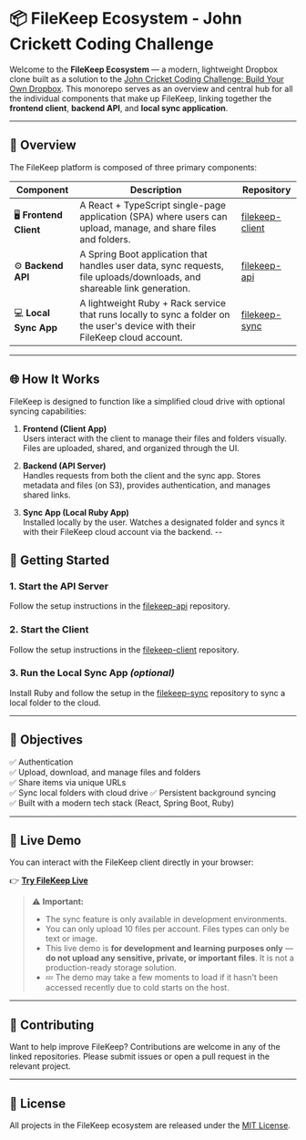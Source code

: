 # 📦 FileKeep Ecosystem - John Crickett Coding Challenge

Welcome to the **FileKeep Ecosystem** — a modern, lightweight Dropbox clone built as a solution to the [John Cricket Coding Challenge: Build Your Own Dropbox](https://codingchallenges.fyi/challenges/challenge-dropbox). This monorepo serves as an overview and central hub for all the individual components that make up FileKeep, linking together the **frontend client**, **backend API**, and **local sync application**.

---

## 🧱 Overview

The FileKeep platform is composed of three primary components:

| Component | Description | Repository |
|----------|-------------|------------|
| 🖥️ **Frontend Client** | A React + TypeScript single-page application (SPA) where users can upload, manage, and share files and folders. | [filekeep-client](https://github.com/jayastronomic/filekeep-client) |
| ⚙️ **Backend API** | A Spring Boot application that handles user data, sync requests, file uploads/downloads, and shareable link generation. | [filekeep-api](https://github.com/jayastronomic/filekeep-api) |
| 💻 **Local Sync App** | A lightweight Ruby + Rack service that runs locally to sync a folder on the user's device with their FileKeep cloud account. | [filekeep-sync](https://github.com/jayastronomic/filekeep-sync-service) |

---

## 🌐 How It Works

FileKeep is designed to function like a simplified cloud drive with optional syncing capabilities:

1. **Frontend (Client App)**  
   Users interact with the client to manage their files and folders visually. Files are uploaded, shared, and organized through the UI.

2. **Backend (API Server)**  
   Handles requests from both the client and the sync app. Stores metadata and files (on S3), provides authentication, and manages shared links.

3. **Sync App (Local Ruby App)**  
   Installed locally by the user. Watches a designated folder and syncs it with their FileKeep cloud account via the backend.
--

## 🚀 Getting Started

### 1. Start the API Server  
Follow the setup instructions in the [filekeep-api](https://github.com/jayastronomic/filekeep-api) repository.

### 2. Start the Client  
Follow the setup instructions in the [filekeep-client](https://github.com/jayastronomic/filekeep-client) repository.

### 3. Run the Local Sync App *(optional)*  
Install Ruby and follow the setup in the [filekeep-sync](https://github.com/jayastronomic/filekeep-sync-service) repository to sync a local folder to the cloud.

---

## 📌 Objectives

✅ Authentication  
✅ Upload, download, and manage files and folders  
✅ Share items via unique URLs  
✅ Sync local folders with cloud drive 
✅ Persistent background syncing  
✅ Built with a modern tech stack (React, Spring Boot, Ruby)  

---

## 🔗 Live Demo

You can interact with the FileKeep client directly in your browser:

👉 **[Try FileKeep Live](https://filekeep-web-app.onrender.com)**

> ⚠️ **Important:**  
> - The sync feature is only available in development environments.
> - You can only upload 10 files per account. Files types can only be text or image.
> - This live demo is **for development and learning purposes only** — **do not upload any sensitive, private, or important files**. It is not a production-ready storage solution.  
> - 💤 The demo may take a few moments to load if it hasn't been accessed recently due to cold starts on the host.
---


## 🤝 Contributing

Want to help improve FileKeep? Contributions are welcome in any of the linked repositories. Please submit issues or open a pull request in the relevant project.

---

## 📄 License

All projects in the FileKeep ecosystem are released under the [MIT License](LICENSE).



